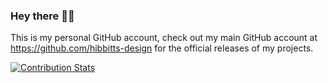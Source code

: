 ### Hey there 👋🏼

This is my personal GitHub account, check out my main GitHub account at https://github.com/hibbitts-design for the official releases of my projects.

[![Contribution Stats](https://github-contribution-stats.vercel.app/api/?username=paulhibbitts)](https://github.com/Web-learning/github-contribution-stats/)

<!--
**paulhibbitts/paulhibbitts** is a ✨ _special_ ✨ repository because its `README.md` (this file) appears on your GitHub profile.

Here are some ideas to get you started:

- 🔭 I’m currently working on ...
- 🌱 I’m currently learning ...
- 👯 I’m looking to collaborate on ...
- 🤔 I’m looking for help with ...
- 💬 Ask me about ...
- 📫 How to reach me: ...
- 😄 Pronouns: ...
- ⚡ Fun fact: ...
-->
